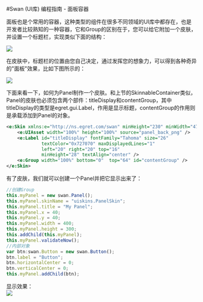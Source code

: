 #Swan (UI库) 编程指南 - 面板容器


面板也是个常用的容器，这种类型的组件在很多不同领域的UI库中都存在，也是开发者比较熟知的一种容器，它和Group的区别在于，您可以给它附加一个皮肤，并设置一个标题栏，实现类似下面的结构：

![][8-3-panel-A]

在皮肤中，标题栏的位置由您自己决定，通过发挥您的想象力，可以得到各种奇异的"面板"效果，比如下图所示的：

![][8-3-panel-B]

下面来看一下，如何为Panel制作一个皮肤。和上节的SkinnableContainer类似，Panel的皮肤也必须包含两个部件：titleDisplay和contentGroup，其中titleDisplay的类型是egret.gui.Label，作用是显示标题，contentGroup的作用则是承载添加到Panel的对象。     
``` XML
<e:Skin xmlns:e="http://ns.egret.com/swan" minHeight="230" minWidth="470" maxWidth="710">
    <e:UIAsset width="100%" height="100%" source="panel_back_png" />
    <e:Label id="titleDisplay" fontFamily="Tahoma" size="26"
             textColor="0x727070" maxDisplayedLines="1"
             left="20" right="20" top="16"
             minHeight="28" textAlign="center" />
    <e:Group width="100%" bottom="0"  top="64" id="contentGroup" />
</e:Skin>
```
有了皮肤，我们就可以创建一个Panel并把它显示出来了：
``` TypeScript
//创建Group
this.myPanel = new swan.Panel();
this.myPanel.skinName = "uiskins.PanelSkin";
this.myPanel.title = "My Panel";
this.myPanel.x = 40;
this.myPanel.y = 40;
this.myPanel.width = 400;
this.myPanel.height = 300;
this.addChild(this.myPanel);
this.myPanel.validateNow();
//内部对象
var btn:swan.Button = new swan.Button();
btn.label = "Button";
btn.horizontalCenter = 0;
btn.verticalCenter = 0;
this.myPanel.addChild(btn);
```
显示效果：    
![][8-3-panel-C]


[8-3-panel-A]: image/8/8-3-panel-A.png
[8-3-panel-B]: image/8/8-3-panel-B.png
[8-3-panel-C]: image/8/8-3-panel-C.png
